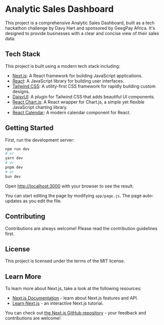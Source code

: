 # Analytic Sales Dashboard

This project is a comprehensive Analytic Sales Dashboard, built as a tech hackathon challenge by Davy Hart and sponsored by GeegPay Africa. It's designed to provide businesses with a clear and concise view of their sales data.

## Tech Stack

This project is built using a modern tech stack including:

- [Next.js](https://nextjs.org/): A React framework for building JavaScript applications.
- [React](https://reactjs.org/): A JavaScript library for building user interfaces.
- [Tailwind CSS](https://tailwindcss.com/): A utility-first CSS framework for rapidly building custom designs.
- [DaisyUI](https://daisyui.com/): A plugin for Tailwind CSS that adds beautiful UI components.
- [React Chart.js](https://reactchartjs.github.io/react-chartjs-2/): A React wrapper for Chart.js, a simple yet flexible JavaScript charting library.
- [React Calendar](https://www.npmjs.com/package/react-calendar): A modern calendar component for React.


## Getting Started

First, run the development server:

```bash
npm run dev
# or
yarn dev
# or
pnpm dev
# or
bun dev
```

Open [http://localhost:3000](http://localhost:3000) with your browser to see the result.

You can start editing the page by modifying `app/page.js`. The page auto-updates as you edit the file.

## Contributing

Contributions are always welcome! Please read the contribution guidelines first.

## License
This project is licensed under the terms of the MIT license.

## Learn More

To learn more about Next.js, take a look at the following resources:

- [Next.js Documentation](https://nextjs.org/docs) - learn about Next.js features and API.
- [Learn Next.js](https://nextjs.org/learn) - an interactive Next.js tutorial.

You can check out [the Next.js GitHub repository](https://github.com/vercel/next.js/) - your feedback and contributions are welcome!


